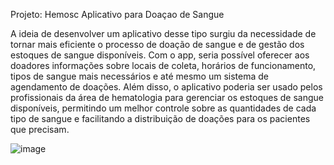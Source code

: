  Projeto: Hemosc
Aplicativo para Doaçao de Sangue 

A ideia de desenvolver um aplicativo desse tipo surgiu da necessidade de tornar mais eficiente o processo de doação de sangue e de gestão dos estoques de sangue disponíveis. Com o app, seria possível oferecer aos doadores informações sobre locais de coleta, horários de funcionamento, tipos de sangue mais necessários e até mesmo um sistema de agendamento de doações.
Além disso, o aplicativo poderia ser usado pelos profissionais da área de hematologia para gerenciar os estoques de sangue disponíveis, permitindo um melhor controle sobre as quantidades de cada tipo de sangue e facilitando a distribuição de doações para os pacientes que precisam.

![image](https://github.com/MamaduJalo/Hemosc/assets/144550888/63c1107d-d13c-486d-8821-efe96a290cf7)
